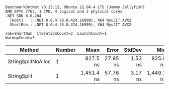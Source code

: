 ```

BenchmarkDotNet v0.13.12, Ubuntu 22.04.4 LTS (Jammy Jellyfish)
AMD EPYC 7763, 1 CPU, 4 logical and 2 physical cores
.NET SDK 8.0.204
  [Host]   : .NET 8.0.4 (8.0.424.16909), X64 RyuJIT AVX2
  ShortRun : .NET 8.0.4 (8.0.424.16909), X64 RyuJIT AVX2

Job=ShortRun  IterationCount=3  LaunchCount=1  
WarmupCount=3  

```
| Method             | Number | Mean       | Error    | StdDev  | Min        | Max        | Gen0   | Allocated |
|------------------- |------- |-----------:|---------:|--------:|-----------:|-----------:|-------:|----------:|
| StringSplitNoAlloc | 1      |   827.5 ns | 27.95 ns | 1.53 ns |   825.9 ns |   828.9 ns |      - |         - |
| StringSplit        | 1      | 1,451.4 ns | 57.76 ns | 3.17 ns | 1,449.1 ns | 1,455.0 ns | 0.0381 |    3208 B |

